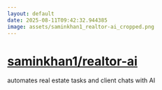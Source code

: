 ```yaml
---
layout: default
date: 2025-08-11T09:42:32.944385
image: assets/saminkhan1_realtor-ai_cropped.png
---
```


# [saminkhan1/realtor-ai](https://github.com/saminkhan1/realtor-ai)

automates real estate tasks and client chats with AI
